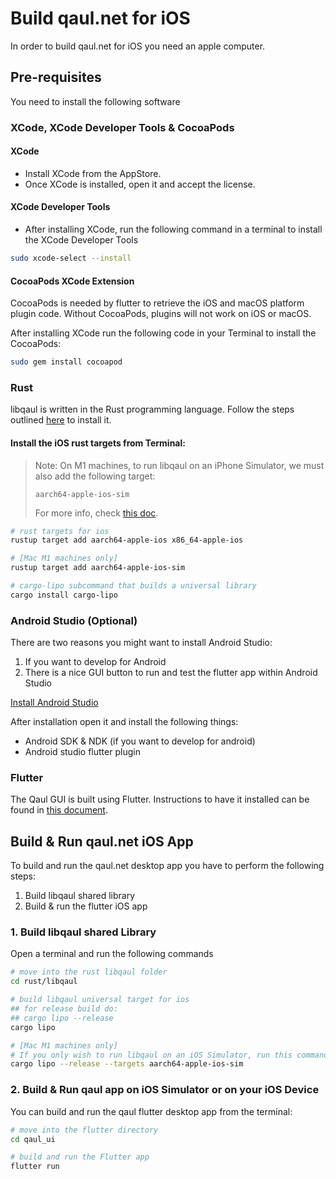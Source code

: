 # Build qaul.net for iOS

In order to build qaul.net for iOS you need an apple computer.

## Pre-requisites

You need to install the following software

### XCode, XCode Developer Tools & CocoaPods

#### XCode

* Install XCode from the AppStore.
* Once XCode is installed, open it and accept the license.

#### XCode Developer Tools

* After installing XCode, run the following command in a terminal to install the XCode Developer Tools

```sh
sudo xcode-select --install
```

#### CocoaPods XCode Extension

CocoaPods is needed by flutter to retrieve the iOS and macOS platform plugin code. Without CocoaPods, plugins will not work on iOS or macOS.

After installing XCode run the following code in your Terminal to install the CocoaPods:

```sh
sudo gem install cocoapod
```

### Rust

libqaul is written in the Rust programming language. Follow the steps outlined [here](qaul/rust/rust-install.md) to install it.

#### Install the iOS rust targets from Terminal:
> Note: On M1 machines, to run libqaul on an iPhone Simulator, we must also add the following target:
> 
> `aarch64-apple-ios-sim`
> 
> For more info, check [this doc](https://doc.rust-lang.org/nightly/rustc/platform-support/aarch64-apple-ios-sim.html).

```sh
# rust targets for ios
rustup target add aarch64-apple-ios x86_64-apple-ios

# [Mac M1 machines only]
rustup target add aarch64-apple-ios-sim

# cargo-lipo subcommand that builds a universal library
cargo install cargo-lipo
```

### Android Studio (Optional)

There are two reasons you might want to install Android Studio:

1) If you want to develop for Android
2) There is a nice GUI button to run and test the flutter app within Android Studio

[Install Android Studio](qaul/flutter/android.md)

After installation open it and install the following things:

* Android SDK & NDK (if you want to develop for android)
* Android studio flutter plugin

### Flutter

The Qaul GUI is built using Flutter. Instructions to have it installed can be found in [this document](flutter-install.md).

## Build & Run qaul.net iOS App

To build and run the qaul.net desktop app you have to perform the following steps:

1) Build libqaul shared library
2) Build & run the flutter iOS app

### 1. Build libqaul shared Library

Open a terminal and run the following commands

```sh
# move into the rust libqaul folder
cd rust/libqaul

# build libqaul universal target for ios
## for release build do:
## cargo lipo --release
cargo lipo

# [Mac M1 machines only]
# If you only wish to run libqaul on an iOS Simulator, run this command instead the one above:
cargo lipo --release --targets aarch64-apple-ios-sim
```

### 2. Build & Run qaul app on iOS Simulator or on your iOS Device

You can build and run the qaul flutter desktop app from the terminal:

```sh
# move into the flutter directory
cd qaul_ui

# build and run the Flutter app
flutter run
```

